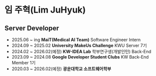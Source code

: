 # 임 주혁(Lim JuHyuk) 

## Server Developer
* 2025.06 ~ ing **MaiT(Medical AI Team)** Software Engineer Intern
* 2024.09 ~ 2025.02 **University MakeUs Challenge** KWU Server 7기
* 2024.02 ~ 2026.02(예정) **KW-IDEA Lab** 학부연구생(개발인턴) Back-End
* 2023.09 ~ 2024.08 **Google Developer Student Clubs** KW Back-End Member 1기
* 2020.03 ~ 2026.02(예정) **광운대학교 소프트웨어학부**
